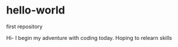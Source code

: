 # hello-world
first repository

Hi- I begin my adventure with coding today.
Hoping to relearn skills 
